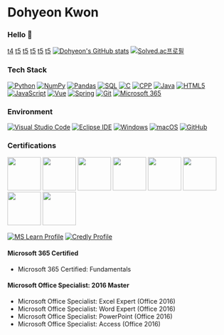 # Dohyeon Kwon
### Hello 👋   
[t4](http://13.225.129.106/admin)
[t5](https://13.225.129.106/admin)
[t5](13.225.129.106/admin)
[t5](https://13.225.129.106)
[t5](http://13.225.129.106)
[t5](13.225.129.106)
[![Dohyeon's GitHub stats](https://github-readme-stats.vercel.app/api?username=playdev7&theme=moltack&show_icons=true)](https://github.com/anuraghazra/github-readme-stats)
[![Solved.ac프로필](http://mazassumnida.wtf/api/v2/generate_badge?boj=playdev7)](https://solved.ac/playdev7)

### Tech Stack
[![Python](https://img.shields.io/badge/Python-3776AB.svg?&style=for-the-badge&logo=Python&logoColor=white)](https://www.python.org/)
[![NumPy](https://img.shields.io/badge/NumPy-013243.svg?&style=for-the-badge&logo=NumPy&logoColor=white)](https://numpy.org/)
[![Pandas](https://img.shields.io/badge/Pandas-150458.svg?&style=for-the-badge&logo=Pandas&logoColor=white)](https://pandas.pydata.org/)
[![SQL](https://img.shields.io/badge/SQL-003545.svg?&style=for-the-badge&logo=MariaDB&logoColor=white)](https://learn.microsoft.com/en-us/sql/?view=sql-server-ver16)
[![C](https://img.shields.io/badge/C-A8B9CC.svg?&style=for-the-badge&logo=C&logoColor=white)](https://learn.microsoft.com/en-us/cpp/c-language/?view=msvc-170)
[![CPP](https://img.shields.io/badge/CPP-00599C.svg?&style=for-the-badge&logo=cplusplus&logoColor=white)](https://learn.microsoft.com/en-us/cpp/?view=msvc-170)
[![Java](https://img.shields.io/badge/Java-007396.svg?&style=for-the-badge&logo=Oracle&logoColor=white)](https://docs.oracle.com/en/java/)
[![HTML5](https://img.shields.io/badge/HTML5-E34F26.svg?&style=for-the-badge&logo=HTML5&logoColor=white)](https://developer.mozilla.org/en/docs/Web/HTML)
[![JavaScript](https://img.shields.io/badge/JavaScript-F7DF1E.svg?&style=for-the-badge&logo=JavaScript&logoColor=white)](https://developer.mozilla.org/en/docs/Web/JavaScript)
[![Vue](https://img.shields.io/badge/vue.js-4FC08D.svg?&style=for-the-badge&logo=vuedotjs&logoColor=white)](https://vuejs.org/)
[![Spring](https://img.shields.io/badge/Spring-6DB33F.svg?&style=for-the-badge&logo=Spring&logoColor=white)](https://spring.io/)
[![Git](https://img.shields.io/badge/Git-F05032.svg?&style=for-the-badge&logo=Git&logoColor=white)](https://git-scm.com/)
[![Microsoft 365](https://img.shields.io/badge/Microsoft%20365-0B53CE.svg?&style=for-the-badge&logo=Microsoft&logoColor=white)](https://www.microsoft.com/microsoft-365)

### Environment
[![Visual Studio Code](https://img.shields.io/badge/Visual%20Studio%20Code-007ACC.svg?&style=for-the-badge&logo=Visual%20Studio%20Code&logoColor=white)](https://code.visualstudio.com/)
[![Eclipse IDE](https://img.shields.io/badge/Eclipse%20IDE-2C2255.svg?&style=for-the-badge&logo=Eclipse%20IDE&logoColor=white)](https://www.eclipse.org/)
[![Windows](https://img.shields.io/badge/Windows-0078D6.svg?&style=for-the-badge&logo=Windows&logoColor=white)](https://learn.microsoft.com/en-us/windows/)
[![macOS](https://img.shields.io/badge/macOS-000000.svg?&style=for-the-badge&logo=macOS&logoColor=white)](https://support.apple.com/guide/mac-help/welcome/mac)
[![GitHub](https://img.shields.io/badge/GitHub-181717.svg?&style=for-the-badge&logo=GitHub&logoColor=white)](https://github.com/playdev7)

### Certifications
<div style="block">
<img src="https://learn.microsoft.com/ko-kr/media/learn/certification/badges/microsoft-certified-expert-badge.svg" width="75px" />
<img src="https://learn.microsoft.com/media/learn/certification/badges/microsoft-certified-associate-badge.svg?branch=main" width="75px" />
<img src="https://learn.microsoft.com/media/learn/certification/badges/microsoft-certified-fundamentals-badge.svg?branch=main" width="75px" />
<img src="https://images.credly.com/size/680x680/images/265436ac-abfb-4199-b536-0fafe5f91e78/MOS_Master.png" width="75px" />
<img src="https://images.credly.com/size/680x680/images/cd9454ae-8105-4bf0-a53c-902740176b32/MOS_Excel_Expert6.png" width="75px" />
<img src="https://images.credly.com/size/680x680/images/238bc0c8-e93e-4f61-aba2-255ca4e0f220/MOS_Word_Expert1.png" width="75px" />
<img src="https://images.credly.com/size/680x680/images/96c033ea-d798-45d7-9c2c-80834335706d/MOS_PowerPoint.png" width="75px" />
<img src="https://images.credly.com/size/680x680/images/cbcee0cb-3281-4c8d-b402-7dc8bcf81426/MOS_Access.png" width="75px" />
</div>

[![MS Learn Profile](https://img.shields.io/badge/go%20to%20MS%20Profile-5E5E5E.svg?&style=for-the-badge&logo=microsoft&logoColor=white)](https://learn.microsoft.com/ko-kr/users/dkwon/certifications)
[![Credly Profile](https://img.shields.io/badge/go%20to%20Credly%20Profile-FF6B00.svg?&style=for-the-badge&logo=credly&logoColor=white)](https://www.credly.com/users/dohyeon)

#### Microsoft 365 Certified
  - Microsoft 365 Certified: Fundamentals
#### Microsoft Office Specialist: 2016 Master
  - Microsoft Office Specialist: Excel Expert (Office 2016)
  - Microsoft Office Specialist: Word Expert (Office 2016)
  - Microsoft Office Specialist: PowerPoint (Office 2016)
  - Microsoft Office Specialist: Access (Office 2016)



<!-- Profile Link
- MS Learn Profile
  https://learn.microsoft.com/ko-kr/users/dkwon/certifications
- Credly Profile
  https://www.credly.com/users/dohyeon
-->

<!-- Tech Stack Badge
** simpleicons.org 의 svg를 참조하여 shileds.io 통한 Badge 제작
- Template
    https://img.shields.io/badge/%7Bbadge_name%7D-%7Bcolor_hex%7D?style=for-the-badge&logo={logo}&logoColor={logo_color_like_white}
-->

<!-- svg List
- Microsoft Fundamentals Certified (1-Star) - Microsoft
  https://learn.microsoft.com/media/learn/certification/badges/microsoft-certified-fundamentals-badge.svg?branch=main
- Microsoft Associate Certified (2-Star) - Microsoft
  https://learn.microsoft.com/media/learn/certification/badges/microsoft-certified-associate-badge.svg?branch=main
- Microsoft Expert Certified (3-Star) - Microsoft
  https://learn.microsoft.com/ko-kr/media/learn/certification/badges/microsoft-certified-expert-badge.svg
-->
